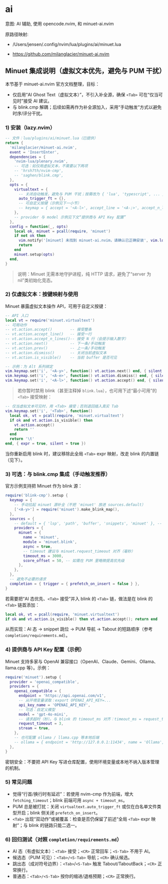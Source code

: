 # ai

意图: AI 辅助, 使用 opencode.nvim, 和 minuet-ai.nvim

原路径映射:

- /Users/jensen/.config/nvim/lua/plugins/ai/minuet.lua

- <https://github.com/milanglacier/minuet-ai.nvim>

## Minuet 集成说明（虚拟文本优先，避免与 PUM 干扰）

本节基于 minuet-ai.nvim 官方文档整理，目标：

- 仅启用“AI Ghost Text（虚拟文本）”，不引入补全源，确保 `<Tab>` 可在“仅当可见时”接受 AI 建议。
- 与 blink.cmp 解耦；后续如需再作为补全源加入，采用“手动触发”方式以避免时序/评分干扰。

### 1) 安装（lazy.nvim）

```lua
-- 文件：lua/plugins/ai/minuet.lua（已提供）
return {
  'milanglacier/minuet-ai.nvim',
  event = 'InsertEnter',
  dependencies = {
    'nvim-lua/plenary.nvim',
    -- 可选：如仅用虚拟文本，不需要以下两项
    -- 'hrsh7th/nvim-cmp',
    -- 'saghen/blink.cmp',
  },
  opts = {
    virtualtext = {
      -- 关闭自动触发，避免与 PUM 干扰；按需改为 { 'lua', 'typescript', ... }
      auto_trigger_ft = {},
      -- 可自定义按键（示例见下一小节）
      -- keymap = { accept = '<A-l>', accept_line = '<A-;>', accept_n_lines = '<A-\'>' }
    },
    -- provider 与 model 示例见下文“提供商与 API Key 配置”
  },
  config = function(_, opts)
    local ok, minuet = pcall(require, 'minuet')
    if not ok then
      vim.notify('[minuet] 未找到 minuet-ai.nvim，请确认已正确安装', vim.log.levels.WARN)
      return
    end
    minuet.setup(opts)
  end,
}
```

> 说明：Minuet 无需本地守护进程，纯 HTTP 请求，避免了“server 为 nil”类初始化竞态。

### 2) 仅虚拟文本：按键映射与使用

Minuet 暴露虚拟文本操作 API，可用于自定义按键：

```lua
-- API 入口
local vt = require('minuet.virtualtext')
-- 可用动作
-- vt.action.accept()        -- 接受整条
-- vt.action.accept_line()   -- 接受一行
-- vt.action.accept_n_lines()-- 接受 N 行（会提示输入数字）
-- vt.action.next()          -- 下一条/手动触发
-- vt.action.prev()          -- 上一条/手动触发
-- vt.action.dismiss()       -- 关闭当前虚拟文本
-- vt.action.is_visible()    -- 当前 buffer 是否可见

-- 示例：为 Alt 系列绑定
vim.keymap.set('i', '<A-y>', function() vt.action.next() end, { silent = true })
vim.keymap.set('i', '<A-e>', function() vt.action.dismiss() end, { silent = true })
vim.keymap.set('i', '<A-l>', function() vt.action.accept() end, { silent = true })
```

> 若你暂时禁用 blink（甚至注释掉 `blink.lua`），也可用下述“最小可用”的 `<Tab>` 接受映射：

```lua
-- 仅当虚拟文本可见时，用 <Tab> 接受；否则退回插入真实 Tab
vim.keymap.set('i', '<Tab>', function()
  local ok, vt = pcall(require, 'minuet.virtualtext')
  if ok and vt.action.is_visible() then
    vt.action.accept()
    return ''
  end
  return '\t'
end, { expr = true, silent = true })
```

当你重新启用 blink 时，建议移除此全局 `<Tab>` expr 映射，改走 blink 的内置链（见下）。

### 3) 可选：与 blink.cmp 集成（手动触发推荐）

官方示例支持把 Minuet 作为 blink 源：

```lua
require('blink-cmp').setup {
  keymap = {
    -- 手动拉起 minuet 源补全（不把 'minuet' 放进 sources.default）
    ['<A-y>'] = require('minuet').make_blink_map(),
  },
  sources = {
    -- default = { 'lsp', 'path', 'buffer', 'snippets', 'minuet' }, -- 不推荐直接加在 default
    providers = {
      minuet = {
        name = 'minuet',
        module = 'minuet.blink',
        async = true,
        -- timeout 建议与 minuet.request_timeout 对齐（毫秒）
        timeout_ms = 3000,
        score_offset = 50, -- 如需在 PUM 里略微提高优先级
      },
    },
  },
  -- 避免不必要的请求
  completion = { trigger = { prefetch_on_insert = false } },
}
```

若需要把“AI 态优先、`<Tab>` 接受”并入 blink 的 `<Tab>` 链，做法是在 blink 的 `<Tab>` 链首添加：

```lua
local ok, vt = pcall(require, 'minuet.virtualtext')
if ok and vt.action.is_visible() then vt.action.accept(); return end
```

从而实现：AI 态 → snippet 跳位 → PUM 导航 → Tabout 的短路顺序（参考 `completion/requirements.md`）。

### 4) 提供商与 API Key 配置（示例）

Minuet 支持多家与 OpenAI 兼容接口（OpenAI、Claude、Gemini、Ollama、llama.cpp 等）。示例：

```lua
require('minuet').setup {
  provider = 'openai_compatible',
  providers = {
    openai_compatible = {
      endpoint = 'https://api.openai.com/v1',
      -- 从环境变量读取：export OPENAI_API_KEY=...
      api_key_name = 'OPENAI_API_KEY',
      -- 可选：自定义模型
      model = 'gpt-4o-mini',
      -- 请求超时（秒）。与 blink 的 timeout_ms 对齐：timeout_ms = request_timeout * 1000
      request_timeout = 3,
      stream = true,
    },
    -- 也可配置 ollama / llama.cpp 等本地后端
    -- ollama = { endpoint = 'http://127.0.0.1:11434', name = 'Ollama', model = 'qwen2.5-coder:7b' },
  },
}
```

密钥安全：不要把 API Key 写进仓库配置，使用环境变量或本地不纳入版本管理的机制。

### 5) 常见问题

- 觉得“行首/换行时有延迟”：若使用 nvim-cmp 作为前端，增大 `fetching_timeout`；blink 前端可用 `async + timeout_ms`。
- PUM 总是被打扰：关闭 `virtualtext.auto_trigger_ft` 或仅在白名单文件类型开启；blink 侧关闭 `prefetch_on_insert`。
- `<Tab>` 出现“双动作”或被覆盖：检查是否仍保留了前述“全局 `<Tab>` expr 映射”；与 blink 的链路只能二选一。

### 6) 回归测试（对照 `completion/requirements.md`）

- AI 态（有虚拟文本）：`<Tab>` 接受；`<CR>` 正常回车；`<S-Tab>` 不用于 AI。
- 候选态（PUM 可见）：`<Tab>/<S-Tab>` 导航；`<CR>` 确认候选。
- 跳出态（成对符号边界）：`<Tab>`/`<S-Tab>` 触发 Tabout/TaboutBack；`<CR>` 正常换行。
- 普通态：`<Tab>/<S-Tab>` 按你的缩进/退格预期；`<CR>` 正常换行。

